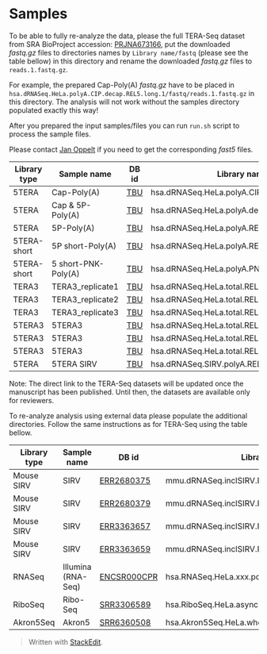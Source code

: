 # Samples
To be able to fully re-analyze the data, please the full TERA-Seq dataset from SRA BioProject accession: [PRJNA673166](https://www.ncbi.nlm.nih.gov/bioproject/673166), put the downloaded *fastq.gz* files to directories names by `Library name/fastq` (please see the table bellow) in this directory and rename the downloaded *fastq.gz* files to `reads.1.fastq.gz`. 

For example, the prepared Cap-Poly(A) *fastq.gz* have to be placed in `hsa.dRNASeq.HeLa.polyA.CIP.decap.REL5.long.1/fastq/reads.1.fastq.gz` in this directory. The analysis will not work without the samples directory populated exactly this way!

After you prepared the input samples/files you can run `run.sh` script to process the sample files. 

Please contact [Jan Oppelt](mailto:jan.oppelt@pennmedicine.upenn.edu) if you need to get the corresponding *fast5* files.

| Library type | Sample name| DB id | Library name |
|--|--|--|--|
| 5TERA | Cap-Poly(A) | [TBU]() | hsa.dRNASeq.HeLa.polyA.CIP.decap.REL5.long.1 |
| 5TERA | Cap & 5P-Poly(A) | [TBU]() | hsa.dRNASeq.HeLa.polyA.decap.REL5.long.1 |
| 5TERA | 5P-Poly(A) | [TBU]() | hsa.dRNASeq.HeLa.polyA.REL5.long.1 |
| 5TERA-short | 5P short-Poly(A) | [TBU]() | hsa.dRNASeq.HeLa.polyA.REL5.1 |
| 5TERA-short | 5 short-PNK-Poly(A) | [TBU]() | hsa.dRNASeq.HeLa.polyA.PNK.REL5.1 |
| TERA3 | TERA3_replicate1 | [TBU]() | hsa.dRNASeq.HeLa.total.REL3.1 |
| TERA3 | TERA3_replicate2 | [TBU]() | hsa.dRNASeq.HeLa.total.REL3.2 |
| TERA3 | TERA3_replicate3 | [TBU]() | hsa.dRNASeq.HeLa.total.REL3.3 |
| 5TERA3 | 5TERA3 | [TBU]() | hsa.dRNASeq.HeLa.total.REL5.long.REL3.4 |
| 5TERA3 | 5TERA3 | [TBU]() | hsa.dRNASeq.HeLa.total.REL5.long.REL3.5 |
| 5TERA3 | 5TERA3 | [TBU]() | hsa.dRNASeq.HeLa.total.REL5.long.REL3.6 |
| 5TERA | 5TERA SIRV | [TBU]() | hsa.dRNASeq.SIRV.polyA.REL5.long.2 |

Note: The direct link to the TERA-Seq datasets will be updated once the manuscript has been published. Until then, the datasets are available only for reviewers.

To re-analyze analysis using external data please populate the additional directories. Follow the same instructions as for TERA-Seq using the table bellow.

| Library type | Sample name | DB id | Library name |
|--|--|--|--|
| Mouse SIRV | SIRV | [ERR2680375](https://www.ebi.ac.uk/ena/browser/view/ERR2680375) | mmu.dRNASeq.inclSIRV.PRJEB27590.ERR2680375.1 |
| Mouse SIRV | SIRV | [ERR2680379](https://www.ebi.ac.uk/ena/browser/view/ERR2680379)  | mmu.dRNASeq.inclSIRV.PRJEB27590.ERR2680379.1 |
| Mouse SIRV | SIRV | [ERR3363657](https://www.ebi.ac.uk/ena/browser/view/ERR3363657)  | mmu.dRNASeq.inclSIRV.PRJEB27590.ERR3363657.1 |
| Mouse SIRV | SIRV | [ERR3363659](https://www.ebi.ac.uk/ena/browser/view/ERR3363659)  | mmu.dRNASeq.inclSIRV.PRJEB27590.ERR3363659.1 |
| RNASeq | Illumina (RNA-Seq) | [ENCSR000CPR](https://www.encodeproject.org/files/ENCFF000FOM/) | hsa.RNASeq.HeLa.xxx.polyA.ENCSR000CPR.1 |
| RiboSeq | Ribo-Seq | [SRR3306589](https://www.ebi.ac.uk/ena/browser/view/SRR3306589) | hsa.RiboSeq.HeLa.async.2 |
| Akron5Seq | Akron5 | [SRR6360508](https://www.ebi.ac.uk/ena/browser/view/SRR6360508) | hsa.Akron5Seq.HeLa.whole.2 |

> Written with [StackEdit](https://stackedit.io/).

